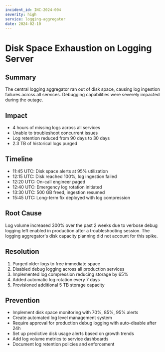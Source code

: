 ```yaml
---
incident_id: INC-2024-004
severity: high
service: logging-aggregator
date: 2024-02-10
---
```


# Disk Space Exhaustion on Logging Server

## Summary
The central logging aggregator ran out of disk space, causing log ingestion failures across all services. Debugging capabilities were severely impacted during the outage.

## Impact
- 4 hours of missing logs across all services
- Unable to troubleshoot concurrent issues
- Log retention reduced from 90 days to 30 days
- 2.3 TB of historical logs purged

## Timeline
- 11:45 UTC: Disk space alerts at 95% utilization
- 12:15 UTC: Disk reached 100%, log ingestion failed
- 12:20 UTC: On-call engineer paged
- 12:40 UTC: Emergency log rotation initiated
- 13:30 UTC: 500 GB freed, ingestion resumed
- 15:45 UTC: Long-term fix deployed with log compression

## Root Cause
Log volume increased 300% over the past 2 weeks due to verbose debug logging left enabled in production after a troubleshooting session. The logging aggregator's disk capacity planning did not account for this spike.

## Resolution
1. Purged older logs to free immediate space
2. Disabled debug logging across all production services
3. Implemented log compression reducing storage by 65%
4. Added automatic log rotation every 7 days
5. Provisioned additional 5 TB storage capacity

## Prevention
- Implement disk space monitoring with 70%, 85%, 95% alerts
- Create automated log level management system
- Require approval for production debug logging with auto-disable after 24h
- Set up predictive disk usage alerts based on growth trends
- Add log volume metrics to service dashboards
- Document log retention policies and enforcement
